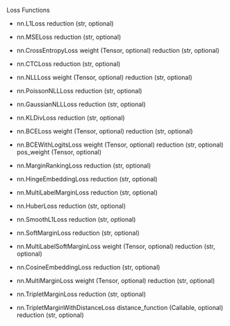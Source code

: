 Loss Functions

- nn.L1Loss
reduction (str, optional) 

- nn.MSELoss
reduction (str, optional) 

- nn.CrossEntropyLoss
weight (Tensor, optional) 
reduction (str, optional) 

- nn.CTCLoss
reduction (str, optional)

- nn.NLLLoss
weight (Tensor, optional) 
reduction (str, optional) 

- nn.PoissonNLLLoss
reduction (str, optional) 

- nn.GaussianNLLLoss
reduction (str, optional) 

- nn.KLDivLoss
reduction (str, optional)

- nn.BCELoss
weight (Tensor, optional) 
reduction (str, optional) 

- nn.BCEWithLogitsLoss
weight (Tensor, optional) 
reduction (str, optional) 
pos_weight (Tensor, optional)

- nn.MarginRankingLoss
reduction (str, optional)

- nn.HingeEmbeddingLoss
reduction (str, optional)

- nn.MultiLabelMarginLoss
reduction (str, optional)

- nn.HuberLoss
reduction (str, optional) 

- nn.SmoothL1Loss
reduction (str, optional)

- nn.SoftMarginLoss
reduction (str, optional)

- nn.MultiLabelSoftMarginLoss
weight (Tensor, optional)
reduction (str, optional)

- nn.CosineEmbeddingLoss
reduction (str, optional)

- nn.MultiMarginLoss
weight (Tensor, optional)
reduction (str, optional)

- nn.TripletMarginLoss
reduction (str, optional)

- nn.TripletMarginWithDistanceLoss
distance_function (Callable, optional)
reduction (str, optional)
